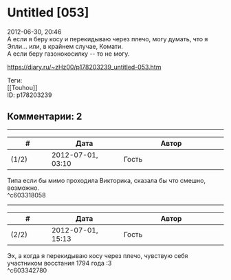 Untitled [053]
==============

  
2012-06-30, 20:46  
 А если я беру косу и перекидываю через плечо, могу думать, что я Элли... или, в крайнем случае, Комати.   
 А если беру газонокосилку -- то не могу.   
  
<https://diary.ru/~zHz00/p178203239_untitled-053.htm>  
  
Теги:  
[[Touhou]]  
ID: p178203239  


Комментарии: 2
--------------

  


---



|         #         |              Дата              |                     Автор                     |           ID           |
| --- | --- | --- | --- |
| (1/2) | 2012-07-01, 03:10 | Гость | c603318058 |

  
 Типа если бы мимо проходила Викторика, сказала бы что смешно, возможно.   
 ^c603318058

---



|         #         |              Дата              |                     Автор                     |           ID           |
| --- | --- | --- | --- |
| (2/2) | 2012-07-01, 15:13 | Гость | c603342780 |

  
 Эх, а когда я перекидываю косу через плечо, чувствую себя участником восстания 1794 года :3   
 ^c603342780